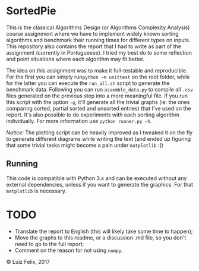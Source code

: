 # SortedPie

This is the classical Algorithms Design (or Algorithms Complexity Analysis) course assignment where we have to implement widely known sorting algorithms and benchmark their running times for different types on inputs. This repository also contains the report that I had to write as part of the assignment (currently in Portugueese). I tried my best do to some reflection and point situations where each algorithm may fit better.

The idea on this assignment was to make it full-testable and reproducible. For the first you can simply run`python -m unittest` on the root folder, while for the latter you can execute the `run_all.sh` script to generate the benchmark data. Following you can run `assemble_data.py` to compile all `.csv` files generated on the previous step into a more meaningful file. If you run this script with the option `-g`, it'll generate all the trivial graphs (ie: the ones comparing sorted, partial sorted and unsorted entries) that I've used on the report. It's also possible to do experiments with each sorting algorithm individually. For more information use `python runner.py -h`.

*Notice:* The plotting script can be heavily improved as I tweaked it on the fly to generate different diagrams while writing the text (and ended up figuring that some trivial tasks might become a pain under `matplotlib` :()

## Running

This code is compatible with Python 3.x and can be executed without any external dependencies, unless if you want to generate the graphics. For that `matplotlib` is necessary.

# TODO
- Translate the report to English (this will likely take some time to happen);
- Move the graphs to this readme, or a discussion .md file, so you don't need to go to the full report;
- Comment on the reason for not using `numpy`.

© Luiz Felix, 2017